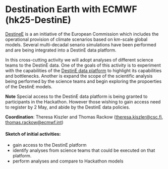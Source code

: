 # Destination Earth with ECMWF (hk25-DestinE)

[DestineE](https://destination-earth.eu) is a an initiative of the European Commission which includes the operational provision of climate scenarios based on km-scale global models. Several multi-decadal senario simulations have been performed and are being integrated into a DestinE data platform.

In this cross-cutting activity we will adopt analyses of different science teams to the DestinE data.  One of the goals of this activity is to experiment with the capabilities of the [DestinE data platform](https://platform.destine.eu) to highlight its capabilities and bottlenecks. Another is expand the scope of the scientific analysis being performed by the science teams and begin exploring the propoerties of the DestinE models.

**Note** Special access to the DestinE data platform is being granted to participants in the Hackathon.  However those wishing to gain access need to register by 2 May, and abide by the DestinE data policies.

**Coordination**: Theresa Kiszler and Thomas Rackow (theresa.kiszler@csc.fi, thomas.rackow@ecmwf.int)

#### Sketch of initial activities:
* gain access to the DestinE platform
* identify analyses from science teams that could be executed on that platform.
* perform analyses and compare to Hackathon models


